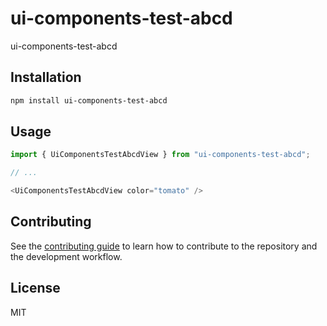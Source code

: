 # ui-components-test-abcd

ui-components-test-abcd

## Installation

```sh
npm install ui-components-test-abcd
```

## Usage

```js
import { UiComponentsTestAbcdView } from "ui-components-test-abcd";

// ...

<UiComponentsTestAbcdView color="tomato" />
```

## Contributing

See the [contributing guide](CONTRIBUTING.md) to learn how to contribute to the repository and the development workflow.

## License

MIT

